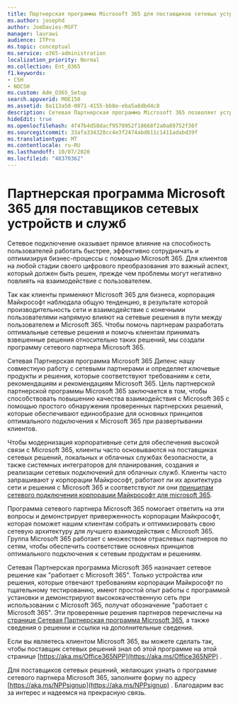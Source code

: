 ```yaml
---
title: Партнерская программа Microsoft 365 для поставщиков сетевых устройств и служб
ms.author: josephd
author: JoeDavies-MSFT
manager: laurawi
audience: ITPro
ms.topic: conceptual
ms.service: o365-administration
localization_priority: Normal
ms.collection: Ent_O365
f1.keywords:
- CSH
- NOCSH
ms.custom: Adm_O365_Setup
search.appverid: MOE150
ms.assetid: 8a113a50-0071-4155-bb8e-eba5a8dbd4c8
description: Сетевая Партнерская программа Microsoft 365 позволяет устройству быть сертифицированным для работы с Microsoft 365.
hideEdit: true
ms.openlocfilehash: 4f47b4d58dacf9578952f18668f2a0a89752f30f
ms.sourcegitcommit: 33afa334328cc4e3f2474abd611c1411adabd39f
ms.translationtype: MT
ms.contentlocale: ru-RU
ms.lasthandoff: 10/07/2020
ms.locfileid: "48370362"
---
```

# <a name="microsoft-365-networking-partner-program"></a>Партнерская программа Microsoft 365 для поставщиков сетевых устройств и служб

Сетевое подключение оказывает прямое влияние на способность пользователей работать быстрее, эффективно сотрудничать и оптимизируя бизнес-процессы с помощью Microsoft 365. Для клиентов на любой стадии своего цифрового преобразования это важный аспект, который должен быть решен, прежде чем проблемы могут негативно повлиять на взаимодействие с пользователем.

Так как клиенты применяют Microsoft 365 для бизнеса, корпорация Майкрософт наблюдала общую тенденцию, в результате которой производительность сети и взаимодействие с конечными пользователями напрямую влияют на сетевые решения в пути между пользователем и Microsoft 365. Чтобы помочь партнерам разработать оптимальные сетевые решения и помочь клиентам принимать взвешенные решения относительно таких решений, мы создали программу сетевого партнера Microsoft 365.

Сетевая Партнерская программа Microsoft 365 Дипенс нашу совместную работу с сетевыми партнерами и определяет ключевые продукты и решения, которые соответствуют требованиям к сети, рекомендациям и рекомендациям Microsoft 365. Цель партнерской партнерской программы Microsoft 365 заключается в том, чтобы способствовать повышению качества взаимодействия с Microsoft 365 с помощью простого обнаружения проверенных партнерских решений, которые обеспечивают единообразие для основных принципов оптимального подключения к Microsoft 365 при развертывании клиентов.

Чтобы модернизация корпоративные сети для обеспечения высокой связи с Microsoft 365, клиенты часто основываются на поставщиках сетевых решений, локальных и облачных службах безопасности, а также системных интеграторов для планирования, создания и реализации сетевых подключений для облачных служб. Клиенты часто запрашивают у корпорации Майкрософт, работают ли их архитектура сети и решения с Microsoft 365 и соответствуют ли они [принципам сетевого подключения корпорации Майкрософт для microsoft 365](https://aka.ms/PNC).

Программа сетевого партнера Microsoft 365 помогает ответить на эти вопросы и демонстрирует приверженность корпорации Майкрософт, которая поможет нашим клиентам собрать и оптимизировать свою сетевую архитектуру для лучшего взаимодействия с Microsoft 365. Группа Microsoft 365 работает с множеством отраслевых партнеров по сетям, чтобы обеспечить соответствие основных принципов оптимального подключения к сетевым продуктам и решениям.

Сетевая Партнерская программа Microsoft 365 назначает сетевое решение как "работает с Microsoft 365". Только устройства или решения, которые отвечают требованиям корпорации Майкрософт по тщательному тестированию, имеют простой опыт работы с программой установки и демонстрируют высококачественную сеть при использовании с Microsoft 365, получат обозначение "работает с Microsoft 365". Эти проверенные решения партнеров перечислены на [странице Сетевая Партнерская программа Microsoft 365](https://www.microsoft.com/microsoft-365/partners/O365networkingpartners), а также сведения о решении и ссылки на дополнительные сведения.

Если вы являетесь клиентом Microsoft 365, вы можете сделать так, чтобы поставщик сетевых решений знал об этой программе на этой странице [https://aka.ms/Office365NPP](https://aka.ms/Office365NPP) .

Для поставщиков сетевых решений, желающих узнать о программе сетевого партнера Microsoft 365, заполните форму по адресу [https://aka.ms/NPPsignup](https://aka.ms/NPPsignup) . Благодарим вас за интерес и надеемся на прекрасную связь.
